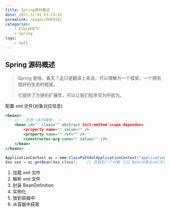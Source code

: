 ```yaml
---
title: Spring源码概述
date: 2021-12-01 01:13:31
permalink: /pages/b66918/
categories:
    - 《Java》学习
    - Spring
tags:
    - null
---
```


## Spring 源码概述

> Spring 是啥，春天？这只是翻译上来说，可以理解为一个框架，一个拥有很好的生态的框架。
>
> 它提供了方便的扩展性，可以让我们程序员为所欲为。

配置 xml 文件(对象对应信息)

```xml
<beans>
    <!-- 包含一系列属性 -->
	<bean id="" class="" abstract init-method scope dependon>
    	<property name="" value="" />
        <property name="" ref="" />
        <constructor-arg name="" value="" /?>
    </bean>
</beans>
```

```java
ApplicationContext ac = new ClassPathXmlApplicationContext("applicationContext.xml");
Xxx xxx = ac.getBean(Xxx.class);	// 获取到一个对象 入口 Bean对象从xml文件来
```

1.  加载 xml 文件
2.  解析 xml 文件
3.  封装 BeanDefinition
4.  实例化
5.  放到容器中
6.  从容器中获取

